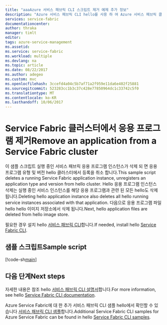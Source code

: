 ```yaml
---
title: "aaaAzure 서비스 패브릭 CLI 스크립트 제거 예제 추가 정보"
description: "Azure 서비스 패브릭 CLI hello를 사용 하 여 Azure 서비스 패브릭 클러스터에서 응용 프로그램을 제거 합니다."
services: service-fabric
documentationcenter: 
author: thraka
manager: timlt
editor: 
tags: azure-service-management
ms.assetid: 
ms.service: service-fabric
ms.workload: multiple
ms.devlang: na
ms.topic: article
ms.date: 08/22/2017
ms.author: adegeo
ms.custom: mvc
ms.openlocfilehash: 3ccefd4a04c5b7af71a2f959e11da6e402f25881
ms.sourcegitcommit: 523283cc1b3c37c428e77850964dc1c33742c5f0
ms.translationtype: MT
ms.contentlocale: ko-KR
ms.lasthandoff: 10/06/2017
---
```

# <a name="remove-an-application-from-a-service-fabric-cluster"></a><span data-ttu-id="aef56-103">Service Fabric 클러스터에서 응용 프로그램 제거</span><span class="sxs-lookup"><span data-stu-id="aef56-103">Remove an application from a Service Fabric cluster</span></span>

<span data-ttu-id="aef56-104">이 샘플 스크립트 실행 중인 서비스 패브릭 응용 프로그램 인스턴스가 삭제 되 면 응용 프로그램 유형 및 버전 hello 클러스터에서 등록을 취소 합니다.</span><span class="sxs-lookup"><span data-stu-id="aef56-104">This sample script deletes a running Service Fabric application instance, unregisters an application type and version from hello cluster.</span></span>  <span data-ttu-id="aef56-105">Hello 응용 프로그램 인스턴스 삭제는 실행 중인 서비스 인스턴스를 해당 응용 프로그램과 관련 된 모든 hello도 삭제 됩니다.</span><span class="sxs-lookup"><span data-stu-id="aef56-105">Deleting hello application instance also deletes all hello running service instances associated with that application.</span></span> <span data-ttu-id="aef56-106">다음으로 응용 프로그램 파일 hello hello 이미지 저장소에서 삭제 됩니다.</span><span class="sxs-lookup"><span data-stu-id="aef56-106">Next, hello application files are deleted from hello image store.</span></span> 

<span data-ttu-id="aef56-107">필요한 경우 설치 hello [서비스 패브릭 CLI](../service-fabric-cli.md)합니다.</span><span class="sxs-lookup"><span data-stu-id="aef56-107">If needed, install hello [Service Fabric CLI](../service-fabric-cli.md).</span></span>

## <a name="sample-script"></a><span data-ttu-id="aef56-108">샘플 스크립트</span><span class="sxs-lookup"><span data-stu-id="aef56-108">Sample script</span></span>

[!code-sh[main](../../../cli_scripts/service-fabric/remove-application/remove-application.sh "Remove an application from a cluster")]

## <a name="next-steps"></a><span data-ttu-id="aef56-109">다음 단계</span><span class="sxs-lookup"><span data-stu-id="aef56-109">Next steps</span></span>

<span data-ttu-id="aef56-110">자세한 내용은 참조 hello [서비스 패브릭 CLI 설명서](../service-fabric-cli.md)합니다.</span><span class="sxs-lookup"><span data-stu-id="aef56-110">For more information, see hello [Service Fabric CLI documentation](../service-fabric-cli.md).</span></span>

<span data-ttu-id="aef56-111">Azure Service Fabric에 대 한 추가 서비스 패브릭 CLI 샘플 hello에서 확인할 수 있습니다 [서비스 패브릭 CLI 샘플](../samples-cli.md)합니다.</span><span class="sxs-lookup"><span data-stu-id="aef56-111">Additional Service Fabric CLI samples for Azure Service Fabric can be found in hello [Service Fabric CLI samples](../samples-cli.md).</span></span>
